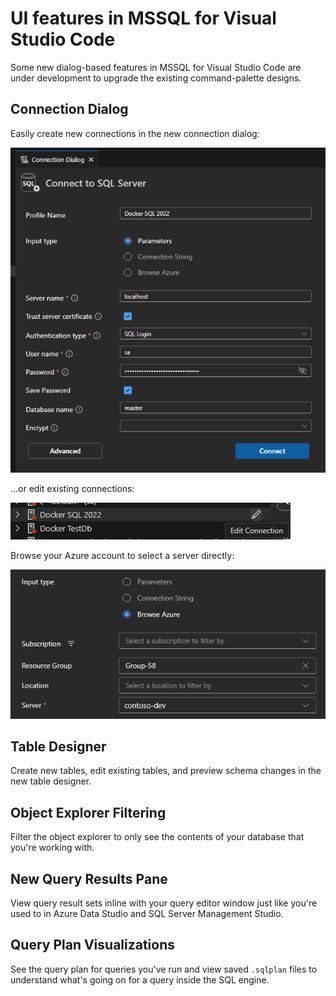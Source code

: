 # UI features in MSSQL for Visual Studio Code

Some new dialog-based features in MSSQL for Visual Studio Code are under development to upgrade the existing command-palette designs.

## Connection Dialog

Easily create new connections in the new connection dialog:

![connection dialog](images/ux/connectionDialog.png)

...or edit existing connections:

![edit connection launch point](images/ux/connectionDialog-edit.png)


Browse your Azure account to select a server directly:

![browse Azure servers](images/ux/connectionDialog-azure.png)

## Table Designer

Create new tables, edit existing tables, and preview schema changes in the new table designer.

## Object Explorer Filtering

Filter the object explorer to only see the contents of your database that you're working with.

## New Query Results Pane

View query result sets inline with your query editor window just like you're used to in Azure Data Studio and SQL Server Management Studio.

## Query Plan Visualizations

See the query plan for queries you've run and view saved `.sqlplan` files to understand what's going on for a query inside the SQL engine.